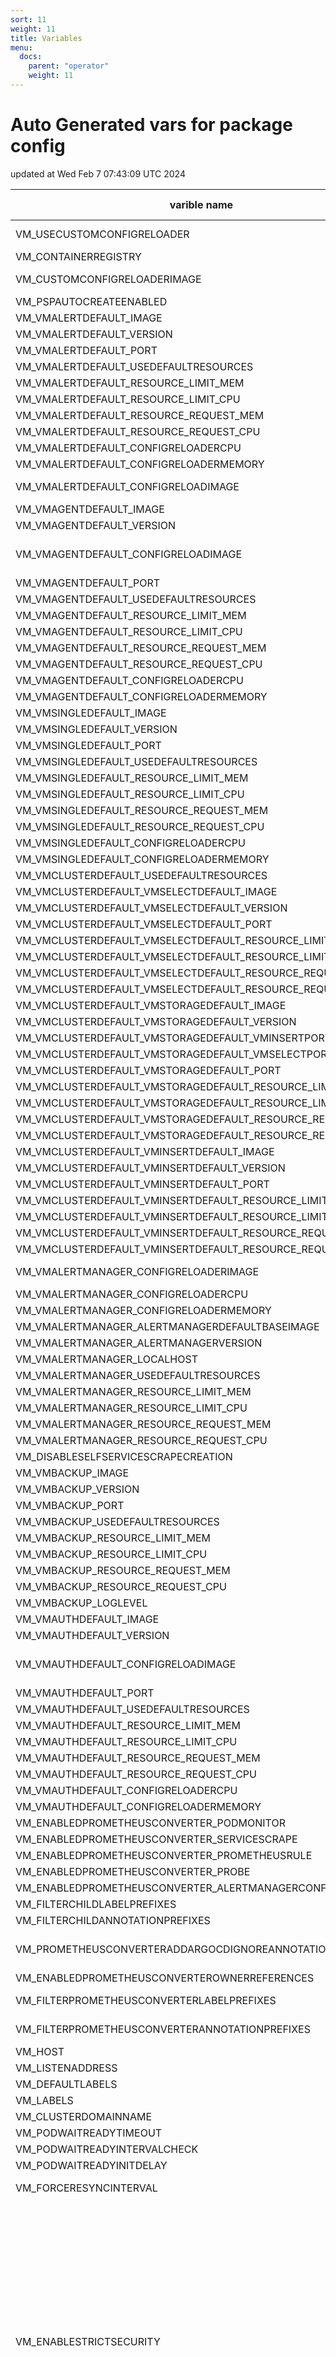 ```yaml
---
sort: 11
weight: 11
title: Variables
menu:
  docs:
    parent: "operator"
    weight: 11
---
```


<!-- this doc autogenerated - don't edit it manually -->
# Auto Generated vars for package config 
 updated at Wed Feb  7 07:43:09 UTC 2024 


| varible name | variable default value | variable required | variable description |
| --- | --- | --- | --- |
| VM_USECUSTOMCONFIGRELOADER | false | false | enables custom config reloader for vmauth and vmagent,it should speed-up config reloading process. |
| VM_CONTAINERREGISTRY | - | false | container registry name prefix, e.g. docker.io |
| VM_CUSTOMCONFIGRELOADERIMAGE | victoriametrics/operator:config-reloader-v0.38.0 | false | - |
| VM_PSPAUTOCREATEENABLED | false | false | - |
| VM_VMALERTDEFAULT_IMAGE | victoriametrics/vmalert | false | - |
| VM_VMALERTDEFAULT_VERSION | v1.97.1 | false | - |
| VM_VMALERTDEFAULT_PORT | 8080 | false | - |
| VM_VMALERTDEFAULT_USEDEFAULTRESOURCES | true | false | - |
| VM_VMALERTDEFAULT_RESOURCE_LIMIT_MEM | 500Mi | false | - |
| VM_VMALERTDEFAULT_RESOURCE_LIMIT_CPU | 200m | false | - |
| VM_VMALERTDEFAULT_RESOURCE_REQUEST_MEM | 200Mi | false | - |
| VM_VMALERTDEFAULT_RESOURCE_REQUEST_CPU | 50m | false | - |
| VM_VMALERTDEFAULT_CONFIGRELOADERCPU | 100m | false | - |
| VM_VMALERTDEFAULT_CONFIGRELOADERMEMORY | 25Mi | false | - |
| VM_VMALERTDEFAULT_CONFIGRELOADIMAGE | jimmidyson/configmap-reload:v0.3.0 | false | - |
| VM_VMAGENTDEFAULT_IMAGE | victoriametrics/vmagent | false | - |
| VM_VMAGENTDEFAULT_VERSION | v1.97.1 | false | - |
| VM_VMAGENTDEFAULT_CONFIGRELOADIMAGE | quay.io/prometheus-operator/prometheus-config-reloader:v0.68.0 | false | - |
| VM_VMAGENTDEFAULT_PORT | 8429 | false | - |
| VM_VMAGENTDEFAULT_USEDEFAULTRESOURCES | true | false | - |
| VM_VMAGENTDEFAULT_RESOURCE_LIMIT_MEM | 500Mi | false | - |
| VM_VMAGENTDEFAULT_RESOURCE_LIMIT_CPU | 200m | false | - |
| VM_VMAGENTDEFAULT_RESOURCE_REQUEST_MEM | 200Mi | false | - |
| VM_VMAGENTDEFAULT_RESOURCE_REQUEST_CPU | 50m | false | - |
| VM_VMAGENTDEFAULT_CONFIGRELOADERCPU | 100m | false | - |
| VM_VMAGENTDEFAULT_CONFIGRELOADERMEMORY | 25Mi | false | - |
| VM_VMSINGLEDEFAULT_IMAGE | victoriametrics/victoria-metrics | false | - |
| VM_VMSINGLEDEFAULT_VERSION | v1.97.1 | false | - |
| VM_VMSINGLEDEFAULT_PORT | 8429 | false | - |
| VM_VMSINGLEDEFAULT_USEDEFAULTRESOURCES | true | false | - |
| VM_VMSINGLEDEFAULT_RESOURCE_LIMIT_MEM | 1500Mi | false | - |
| VM_VMSINGLEDEFAULT_RESOURCE_LIMIT_CPU | 1200m | false | - |
| VM_VMSINGLEDEFAULT_RESOURCE_REQUEST_MEM | 500Mi | false | - |
| VM_VMSINGLEDEFAULT_RESOURCE_REQUEST_CPU | 150m | false | - |
| VM_VMSINGLEDEFAULT_CONFIGRELOADERCPU | 100m | false | - |
| VM_VMSINGLEDEFAULT_CONFIGRELOADERMEMORY | 25Mi | false | - |
| VM_VMCLUSTERDEFAULT_USEDEFAULTRESOURCES | true | false | - |
| VM_VMCLUSTERDEFAULT_VMSELECTDEFAULT_IMAGE | victoriametrics/vmselect | false | - |
| VM_VMCLUSTERDEFAULT_VMSELECTDEFAULT_VERSION | v1.97.1-cluster | false | - |
| VM_VMCLUSTERDEFAULT_VMSELECTDEFAULT_PORT | 8481 | false | - |
| VM_VMCLUSTERDEFAULT_VMSELECTDEFAULT_RESOURCE_LIMIT_MEM | 1000Mi | false | - |
| VM_VMCLUSTERDEFAULT_VMSELECTDEFAULT_RESOURCE_LIMIT_CPU | 500m | false | - |
| VM_VMCLUSTERDEFAULT_VMSELECTDEFAULT_RESOURCE_REQUEST_MEM | 500Mi | false | - |
| VM_VMCLUSTERDEFAULT_VMSELECTDEFAULT_RESOURCE_REQUEST_CPU | 100m | false | - |
| VM_VMCLUSTERDEFAULT_VMSTORAGEDEFAULT_IMAGE | victoriametrics/vmstorage | false | - |
| VM_VMCLUSTERDEFAULT_VMSTORAGEDEFAULT_VERSION | v1.97.1-cluster | false | - |
| VM_VMCLUSTERDEFAULT_VMSTORAGEDEFAULT_VMINSERTPORT | 8400 | false | - |
| VM_VMCLUSTERDEFAULT_VMSTORAGEDEFAULT_VMSELECTPORT | 8401 | false | - |
| VM_VMCLUSTERDEFAULT_VMSTORAGEDEFAULT_PORT | 8482 | false | - |
| VM_VMCLUSTERDEFAULT_VMSTORAGEDEFAULT_RESOURCE_LIMIT_MEM | 1500Mi | false | - |
| VM_VMCLUSTERDEFAULT_VMSTORAGEDEFAULT_RESOURCE_LIMIT_CPU | 1000m | false | - |
| VM_VMCLUSTERDEFAULT_VMSTORAGEDEFAULT_RESOURCE_REQUEST_MEM | 500Mi | false | - |
| VM_VMCLUSTERDEFAULT_VMSTORAGEDEFAULT_RESOURCE_REQUEST_CPU | 250m | false | - |
| VM_VMCLUSTERDEFAULT_VMINSERTDEFAULT_IMAGE | victoriametrics/vminsert | false | - |
| VM_VMCLUSTERDEFAULT_VMINSERTDEFAULT_VERSION | v1.97.1-cluster | false | - |
| VM_VMCLUSTERDEFAULT_VMINSERTDEFAULT_PORT | 8480 | false | - |
| VM_VMCLUSTERDEFAULT_VMINSERTDEFAULT_RESOURCE_LIMIT_MEM | 500Mi | false | - |
| VM_VMCLUSTERDEFAULT_VMINSERTDEFAULT_RESOURCE_LIMIT_CPU | 500m | false | - |
| VM_VMCLUSTERDEFAULT_VMINSERTDEFAULT_RESOURCE_REQUEST_MEM | 200Mi | false | - |
| VM_VMCLUSTERDEFAULT_VMINSERTDEFAULT_RESOURCE_REQUEST_CPU | 150m | false | - |
| VM_VMALERTMANAGER_CONFIGRELOADERIMAGE | jimmidyson/configmap-reload:v0.3.0 | false | - |
| VM_VMALERTMANAGER_CONFIGRELOADERCPU | 100m | false | - |
| VM_VMALERTMANAGER_CONFIGRELOADERMEMORY | 25Mi | false | - |
| VM_VMALERTMANAGER_ALERTMANAGERDEFAULTBASEIMAGE | prom/alertmanager | false | - |
| VM_VMALERTMANAGER_ALERTMANAGERVERSION | v0.25.0 | false | - |
| VM_VMALERTMANAGER_LOCALHOST | 127.0.0.1 | false | - |
| VM_VMALERTMANAGER_USEDEFAULTRESOURCES | true | false | - |
| VM_VMALERTMANAGER_RESOURCE_LIMIT_MEM | 256Mi | false | - |
| VM_VMALERTMANAGER_RESOURCE_LIMIT_CPU | 100m | false | - |
| VM_VMALERTMANAGER_RESOURCE_REQUEST_MEM | 56Mi | false | - |
| VM_VMALERTMANAGER_RESOURCE_REQUEST_CPU | 30m | false | - |
| VM_DISABLESELFSERVICESCRAPECREATION | false | false | - |
| VM_VMBACKUP_IMAGE | victoriametrics/vmbackupmanager | false | - |
| VM_VMBACKUP_VERSION | v1.97.1-enterprise | false | - |
| VM_VMBACKUP_PORT | 8300 | false | - |
| VM_VMBACKUP_USEDEFAULTRESOURCES | true | false | - |
| VM_VMBACKUP_RESOURCE_LIMIT_MEM | 500Mi | false | - |
| VM_VMBACKUP_RESOURCE_LIMIT_CPU | 500m | false | - |
| VM_VMBACKUP_RESOURCE_REQUEST_MEM | 200Mi | false | - |
| VM_VMBACKUP_RESOURCE_REQUEST_CPU | 150m | false | - |
| VM_VMBACKUP_LOGLEVEL | INFO | false | - |
| VM_VMAUTHDEFAULT_IMAGE | victoriametrics/vmauth | false | - |
| VM_VMAUTHDEFAULT_VERSION | v1.97.1 | false | - |
| VM_VMAUTHDEFAULT_CONFIGRELOADIMAGE | quay.io/prometheus-operator/prometheus-config-reloader:v0.68.0 | false | - |
| VM_VMAUTHDEFAULT_PORT | 8427 | false | - |
| VM_VMAUTHDEFAULT_USEDEFAULTRESOURCES | true | false | - |
| VM_VMAUTHDEFAULT_RESOURCE_LIMIT_MEM | 300Mi | false | - |
| VM_VMAUTHDEFAULT_RESOURCE_LIMIT_CPU | 200m | false | - |
| VM_VMAUTHDEFAULT_RESOURCE_REQUEST_MEM | 100Mi | false | - |
| VM_VMAUTHDEFAULT_RESOURCE_REQUEST_CPU | 50m | false | - |
| VM_VMAUTHDEFAULT_CONFIGRELOADERCPU | 100m | false | - |
| VM_VMAUTHDEFAULT_CONFIGRELOADERMEMORY | 25Mi | false | - |
| VM_ENABLEDPROMETHEUSCONVERTER_PODMONITOR | true | false | - |
| VM_ENABLEDPROMETHEUSCONVERTER_SERVICESCRAPE | true | false | - |
| VM_ENABLEDPROMETHEUSCONVERTER_PROMETHEUSRULE | true | false | - |
| VM_ENABLEDPROMETHEUSCONVERTER_PROBE | true | false | - |
| VM_ENABLEDPROMETHEUSCONVERTER_ALERTMANAGERCONFIG | true | false | - |
| VM_FILTERCHILDLABELPREFIXES | - | false | - |
| VM_FILTERCHILDANNOTATIONPREFIXES | - | false | - |
| VM_PROMETHEUSCONVERTERADDARGOCDIGNOREANNOTATIONS | false | false | adds compare-options and sync-options for prometheus objects converted by operatorit helps to properly use converter with ArgoCD |
| VM_ENABLEDPROMETHEUSCONVERTEROWNERREFERENCES | false | false | - |
| VM_FILTERPROMETHEUSCONVERTERLABELPREFIXES | - | false | allows filtering for converted labels, labels with matched prefix will be ignored |
| VM_FILTERPROMETHEUSCONVERTERANNOTATIONPREFIXES | - | false | allows filtering for converted annotations, annotations with matched prefix will be ignored |
| VM_HOST | 0.0.0.0 | false | - |
| VM_LISTENADDRESS | 0.0.0.0 | false | - |
| VM_DEFAULTLABELS | managed-by=vm-operator | false | - |
| VM_LABELS | - | false | - |
| VM_CLUSTERDOMAINNAME | - | false | - |
| VM_PODWAITREADYTIMEOUT | 80s | false | - |
| VM_PODWAITREADYINTERVALCHECK | 5s | false | - |
| VM_PODWAITREADYINITDELAY | 10s | false | - |
| VM_FORCERESYNCINTERVAL | 60s | false | configures force resync interval for VMAgent, VMAlert, VMAlertmanager and VMAuth. |
| VM_ENABLESTRICTSECURITY | false | false | EnableStrictSecurity will add default `securityContext` to pods and containers created by operatorDefault PodSecurityContext include:1. RunAsNonRoot: true2. RunAsUser/RunAsGroup/FSGroup: 65534'65534' refers to 'nobody' in all the used default images like alpine, busybox.If you're using customize image, please make sure '65534' is a valid uid in there or specify SecurityContext.3. FSGroupChangePolicy: &onRootMismatchIf KubeVersion>=1.20, use `FSGroupChangePolicy="onRootMismatch"` to skip the recursive permission changewhen the root of the volume already has the correct permissions4. SeccompProfile:type: RuntimeDefaultUse `RuntimeDefault` seccomp profile by default, which is defined by the container runtime,instead of using the Unconfined (seccomp disabled) mode.Default container SecurityContext include:1. AllowPrivilegeEscalation: false2. ReadOnlyRootFilesystem: true3. Capabilities:drop:- allturn off `EnableStrictSecurity` by default, see https://github.com/VictoriaMetrics/operator/issues/749 for details |
